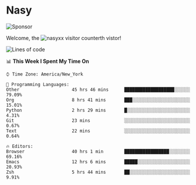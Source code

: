 # Nasy

<!--
<p align="center">
<img height="200" src="https://github-readme-stats.vercel.app/api?username=nasyxx&count_private=true&show_icons=true&theme=dracula&include_all_commits=true"/>
<img height="200" src="https://github-readme-stats.vercel.app/api/top-langs/?username=nasyxx&theme=dracula&hide=html,jupyter+notebook&count_private=true&show_icons=true"/>
</p>

  
----------------
-->

![Sponsor](https://img.shields.io/static/v1.svg?label=Sponsor&message=%E2%9D%A4&logo=GitHub&style=flat&color=pink)
 
Welcome, the ![nasyxx visitor counter](https://count.getloli.com/get/@nasyxx?theme=rule34)th vistor!
 
<!--START_SECTION:waka-->
![Lines of code](https://img.shields.io/badge/From%20Hello%20World%20I%27ve%20Written-599815%20lines%20of%20code-blue)

📊 **This Week I Spent My Time On** 

```text
⌚︎ Time Zone: America/New_York

💬 Programming Languages: 
Other                    45 hrs 46 mins      ███████████████████░░░░░░   79.09% 
Org                      8 hrs 41 mins       ███░░░░░░░░░░░░░░░░░░░░░░   15.01% 
Python                   2 hrs 29 mins       █░░░░░░░░░░░░░░░░░░░░░░░░   4.31% 
Git                      23 mins             ░░░░░░░░░░░░░░░░░░░░░░░░░   0.67% 
Text                     22 mins             ░░░░░░░░░░░░░░░░░░░░░░░░░   0.64%

🔥 Editors: 
Browser                  40 hrs 1 min        █████████████████░░░░░░░░   69.16% 
Emacs                    12 hrs 6 mins       █████░░░░░░░░░░░░░░░░░░░░   20.93% 
Zsh                      5 hrs 44 mins       ██░░░░░░░░░░░░░░░░░░░░░░░   9.91%

```


<!--END_SECTION:waka-->

<!-- ![visitors](https://visitor-badge.laobi.icu/badge?page_id=nasyxx.nasyxx) -->
